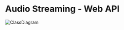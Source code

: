# Audio Streaming - Web API

![ClassDiagram](https://github.com/jonasemanuel/dotnet-audio-streaming-webapi/assets/12071185/6c3fc1b1-f062-4503-9456-1c95d4a8cf14)

